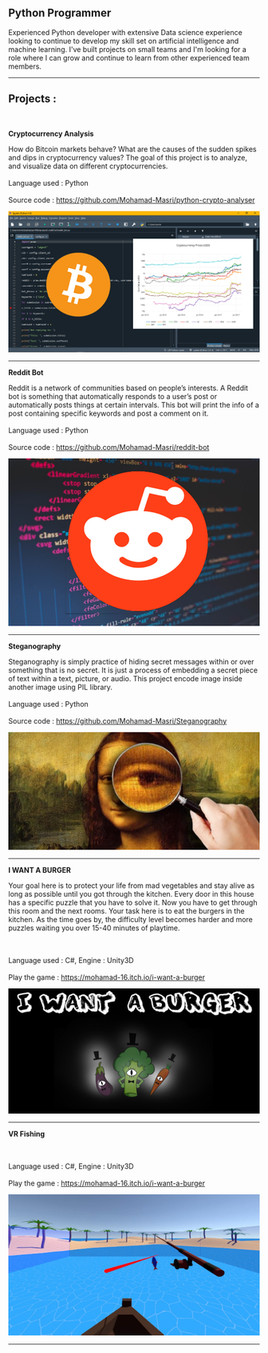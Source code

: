 ## Python Programmer


Experienced Python developer with extensive Data science experience looking to continue to develop my skill set on artificial intelligence and machine learning. I've built projects on small teams and I'm looking for a role where I can grow and continue to learn from other experienced team members.

---
## Projects :

<br>

**Cryptocurrency Analysis**

How do Bitcoin markets behave? What are the causes of the sudden spikes and dips in cryptocurrency values? The goal of this project is to  analyze, and visualize data on different cryptocurrencies.
<br><br>Language used : Python<br><br>
Source code : <a href="https://github.com/Mohamad-Masri/python-crypto-analyser">https://github.com/Mohamad-Masri/python-crypto-analyser</a>

<img src="images/projects/crypto.png?raw=true"/>

---
**Reddit Bot**

Reddit is a network of communities based on people’s interests. A Reddit bot is something that automatically responds to a user’s post or automatically posts things at certain intervals. This bot will print the info of a post containing specific keywords and post a comment on it.
<br><br>Language used : Python<br><br> Source code : <a href="https://github.com/Mohamad-Masri/reddit-bot">https://github.com/Mohamad-Masri/reddit-bot</a> 

<img src="images/projects/reddit.jpeg?raw=true"/>

---
**Steganography**

Steganography is simply practice of hiding secret messages within or over something that is no secret. It is just a process of embedding a secret piece of text within a text, picture, or audio. This project encode image inside another image using PIL library.<br><br>Language used : Python<br><br>
Source code : <a href="https://github.com/Mohamad-Masri/Steganography">https://github.com/Mohamad-Masri/Steganography</a> 

<img src="images/projects/steg.jpg?raw=true"/>

---
**I WANT A BURGER**

Your goal here is to protect your life from mad vegetables and stay alive as long as possible until you got through the kitchen. Every door in this house has a specific puzzle that you have to solve it. Now you have to get through this room and the next rooms. Your task here is to eat the burgers in the kitchen. As the time goes by, the difficulty level becomes harder and more puzzles waiting you over 15-40 minutes of playtime.

<br><br>Language used : C#, Engine : Unity3D<br><br>
Play the game : <a href="https://mohamad-16.itch.io/i-want-a-burger">https://mohamad-16.itch.io/i-want-a-burger</a> 

<img src="images/projects/iwab.png?raw=true"/>

---
**VR Fishing**

<br><br>Language used : C#, Engine : Unity3D<br><br>
Play the game : <a href="https://mohamad-16.itch.io/i-want-a-burger">https://mohamad-16.itch.io/i-want-a-burger</a> 

<img src="images/projects/vr.jpeg?raw=true"/>

---

<!-- Remove above link if you don't want to attibute -->

